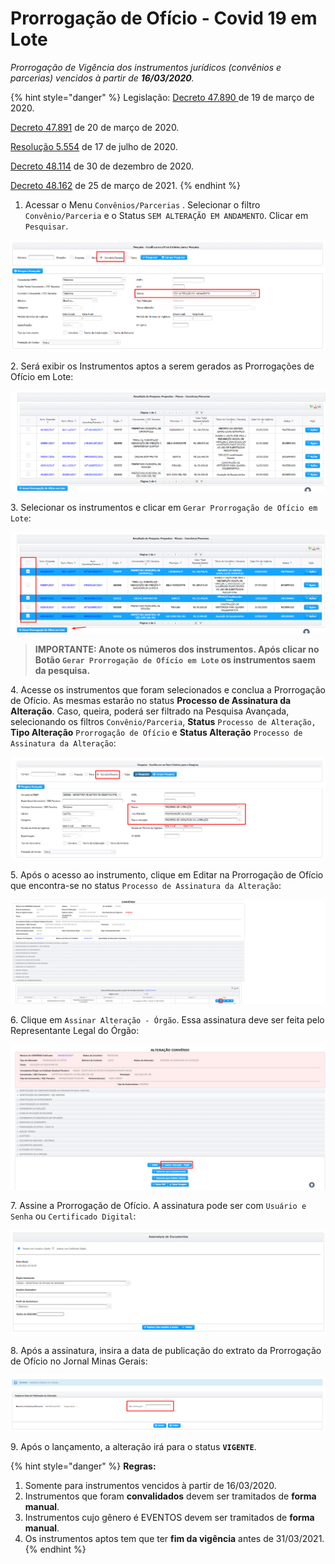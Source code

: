 # Prorrogação de Ofício - Covid 19 em Lote

_Prorrogação de Vigência dos instrumentos jurídicos (convênios e parcerias) vencidos à partir de **16/03/2020**._

{% hint style="danger" %}
Legislação: [Decreto 47.890 ](https://www.almg.gov.br/consulte/legislacao/completa/completa.html?tipo=DEC\&num=47890\&comp=\&ano=2020)de 19 de março de 2020.

&#x20;                       [Decreto 47.891](https://www.almg.gov.br/consulte/legislacao/completa/completa.html?tipo=DEC\&num=47891\&comp=\&ano=2020) de 20 de março de 2020.

&#x20;                       [Resolução 5.554](https://www.almg.gov.br/consulte/legislacao/completa/completa.html?num=5554\&ano=2020\&tipo=RAL) de 17 de julho de 2020.&#x20;

&#x20;                        [Decreto 48.114](https://www.almg.gov.br/consulte/legislacao/completa/completa.html?tipo=DEC\&num=48114\&comp=\&ano=2020\&aba=js\_textoOriginal#texto) de 30 de dezembro de 2020.

&#x20;                        [Decreto 48.162](https://www.almg.gov.br/consulte/legislacao/completa/completa.html?tipo=DEC\&num=48162\&comp=\&ano=2021) de 25 de março de 2021.
{% endhint %}

1. Acessar o Menu `Convênios/Parcerias` . Selecionar o filtro `Convênio/Parceria` e o Status `SEM ALTERAÇÃO EM ANDAMENTO`. Clicar em `Pesquisar`.

![](<../../../../.gitbook/assets/image (396) (1).png>)

2\. Será exibir os Instrumentos aptos a serem gerados as Prorrogações de Ofício em Lote:

![](<../../../../.gitbook/assets/image (397) (1).png>)

3\. Selecionar os instrumentos e clicar em `Gerar Prorrogação de Ofício em Lote`:

![](<../../../../.gitbook/assets/image (403) (1).png>)

> **IMPORTANTE: Anote os números dos instrumentos. Após clicar no Botão `Gerar Prorrogação de Ofício em Lote` os instrumentos saem da pesquisa.**

4\. Acesse os instrumentos que foram selecionados e conclua a Prorrogação de Ofício. As mesmas estarão no status **Processo de Assinatura da Alteração**. Caso, queira, poderá ser filtrado na Pesquisa Avançada, selecionando os filtros `Convênio/Parceria`, **Status** `Processo de Alteração,` **Tipo Alteração** `Prorrogação de Ofício` e **Status Alteração** `Processo de Assinatura da Alteração`:

![](<../../../../.gitbook/assets/image (404) (1).png>)

5\. Após o acesso ao instrumento, clique em Editar na Prorrogação de Ofício que encontra-se no status `Processo de Assinatura da Alteração`:

![](<../../../../.gitbook/assets/image (394) (1).png>)

6\. Clique em `Assinar Alteração - Órgão`. Essa assinatura deve ser feita pelo Representante Legal do Órgão:

![](<../../../../.gitbook/assets/image (405) (1).png>)

7\. Assine a Prorrogação de Ofício. A assinatura pode ser com `Usuário e Senha` ou `Certificado Digital`:

![](<../../../../.gitbook/assets/image (401) (1).png>)

8\. Após a assinatura, insira a data de publicação do extrato da Prorrogação de Ofício no Jornal Minas Gerais:

![](<../../../../.gitbook/assets/image (393) (1).png>)

9\. Após o lançamento, a alteração irá para o status **`VIGENTE`**.

{% hint style="danger" %}
**Regras:**

1. Somente para instrumentos vencidos à partir de 16/03/2020.
2. Instrumentos que foram **convalidados** devem ser tramitados de **forma manual**.
3. Instrumentos cujo gênero é EVENTOS devem ser tramitados de **forma manual**.
4. Os instrumentos aptos tem que ter **fim da vigência** antes de 31/03/2021.
{% endhint %}
